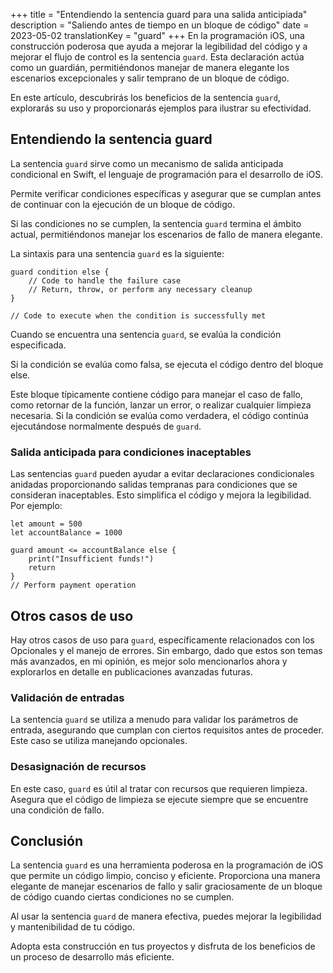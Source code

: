 +++
title = "Entendiendo la sentencia guard para una salida anticipiada"
description = "Saliendo antes de tiempo en un bloque de código"
date = 2023-05-02
translationKey = "guard"
+++
En la programación iOS, una construcción poderosa que ayuda a mejorar la legibilidad del código y a mejorar el flujo de control es la sentencia `guard`. Esta declaración actúa como un guardián, permitiéndonos manejar de manera elegante los escenarios excepcionales y salir temprano de un bloque de código.

En este artículo, descubrirás los beneficios de la sentencia `guard`, explorarás su uso y proporcionarás ejemplos para ilustrar su efectividad.

## Entendiendo la sentencia guard
La sentencia `guard` sirve como un mecanismo de salida anticipada condicional en Swift, el lenguaje de programación para el desarrollo de iOS.

Permite verificar condiciones específicas y asegurar que se cumplan antes de continuar con la ejecución de un bloque de código.

Si las condiciones no se cumplen, la sentencia `guard` termina el ámbito actual, permitiéndonos manejar los escenarios de fallo de manera elegante.

La sintaxis para una sentencia `guard` es la siguiente:
```
guard condition else {
    // Code to handle the failure case
    // Return, throw, or perform any necessary cleanup
}

// Code to execute when the condition is successfully met
```

Cuando se encuentra una sentencia `guard`, se evalúa la condición especificada.

Si la condición se evalúa como falsa, se ejecuta el código dentro del bloque else.

Este bloque típicamente contiene código para manejar el caso de fallo, como retornar de la función, lanzar un error, o realizar cualquier limpieza necesaria. Si la condición se evalúa como verdadera, el código continúa ejecutándose normalmente después de `guard`.

### Salida anticipada para condiciones inaceptables
Las sentencias `guard` pueden ayudar a evitar declaraciones condicionales anidadas proporcionando salidas tempranas para condiciones que se consideran inaceptables. Esto simplifica el código y mejora la legibilidad. Por ejemplo:

```
let amount = 500
let accountBalance = 1000

guard amount <= accountBalance else {
    print("Insufficient funds!")
    return
}
// Perform payment operation

```

## Otros casos de uso
Hay otros casos de uso para `guard`, específicamente relacionados con los Opcionales y el manejo de errores. Sin embargo, dado que estos son temas más avanzados, en mi opinión, es mejor solo mencionarlos ahora y explorarlos en detalle en publicaciones avanzadas futuras.

### Validación de entradas
La sentencia `guard` se utiliza a menudo para validar los parámetros de entrada, asegurando que cumplan con ciertos requisitos antes de proceder. Este caso se utiliza manejando opcionales.

### Desasignación de recursos
En este caso, `guard` es útil al tratar con recursos que requieren limpieza. Asegura que el código de limpieza se ejecute siempre que se encuentre una condición de fallo.

## Conclusión
La sentencia `guard` es una herramienta poderosa en la programación de iOS que permite un código limpio, conciso y eficiente. Proporciona una manera elegante de manejar escenarios de fallo y salir graciosamente de un bloque de código cuando ciertas condiciones no se cumplen.

Al usar la sentencia `guard` de manera efectiva, puedes mejorar la legibilidad y mantenibilidad de tu código.

Adopta esta construcción en tus proyectos y disfruta de los beneficios de un proceso de desarrollo más eficiente.


